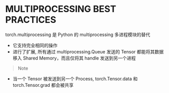 &emsp;
# MULTIPROCESSING BEST PRACTICES
torch.multiprocessing 是 Python 的 multiprocessing 多进程模块的替代
- 它支持完全相同的操作
- 进行了扩展, 所有通过 multiprocessing.Queue 发送的 Tensor 都能将其数据移入 Shared Memory，而且仅将其 handle 发送到另一个进程

>Note
- 当一个 Tensor 被发送到另一个 Process, torch.Tensor.data 和 torch.Tensor.grad 都会被共享

## 